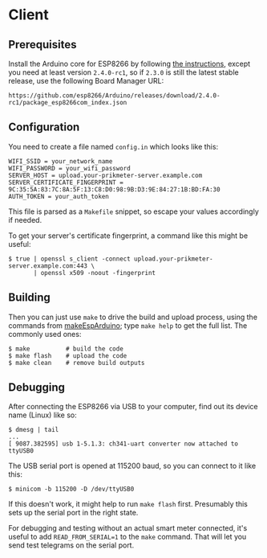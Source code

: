 Client
======

Prerequisites
-------------

Install the Arduino core for ESP8266 by following [the
instructions](https://github.com/esp8266/Arduino), except you need at least
version `2.4.0-rc1`, so if `2.3.0` is still the latest stable release, use the
following Board Manager URL:

    https://github.com/esp8266/Arduino/releases/download/2.4.0-rc1/package_esp8266com_index.json

Configuration
-------------

You need to create a file named `config.in` which looks like this:

    WIFI_SSID = your_network_name
    WIFI_PASSWORD = your_wifi_password
    SERVER_HOST = upload.your-prikmeter-server.example.com
    SERVER_CERTIFICATE_FINGERPRINT = 9C:35:5A:83:7C:8A:5F:13:C8:D0:98:9B:D3:9E:84:27:1B:BD:FA:30
    AUTH_TOKEN = your_auth_token

This file is parsed as a `Makefile` snippet, so escape your values accordingly
if needed.

To get your server's certificate fingerprint, a command like this might be
useful:

    $ true | openssl s_client -connect upload.your-prikmeter-server.example.com:443 \
           | openssl x509 -noout -fingerprint

Building
--------

Then you can just use `make` to drive the build and upload process, using the
commands from [makeEspArduino](https://github.com/plerup/makeEspArduino); type
`make help` to get the full list. The commonly used ones:

    $ make          # build the code
    $ make flash    # upload the code
    $ make clean    # remove build outputs

Debugging
---------

After connecting the ESP8266 via USB to your computer, find out its device name
(Linux) like so:

    $ dmesg | tail
    ...
    [ 9087.382595] usb 1-5.1.3: ch341-uart converter now attached to ttyUSB0

The USB serial port is opened at 115200 baud, so you can connect to it like
this:

    $ minicom -b 115200 -D /dev/ttyUSB0

If this doesn't work, it might help to run `make flash` first. Presumably this
sets up the serial port in the right state.

For debugging and testing without an actual smart meter connected, it's useful
to add `READ_FROM_SERIAL=1` to the `make` command. That will let you send test
telegrams on the serial port.
